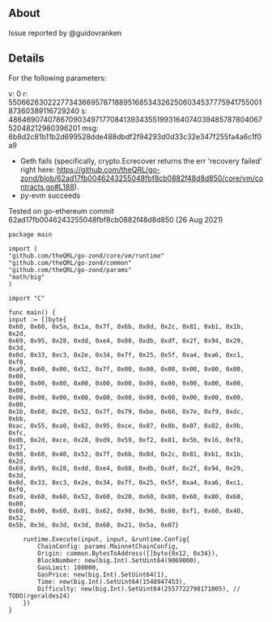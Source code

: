 ## About

Issue reported by @guidovranken

## Details

For the following parameters:

v: 0
r: 55066263022277343669578718895168534326250603453777594175500187360389116729240
s: 48646907407867090349717708413934355199316407403948578780406752048212980396201
msg: 6b8d2c81b11b2d699528dde488dbdf2f94293d0d33c32e347f255fa4a6c1f0a9

- Geth fails (specifically, crypto.Ecrecover returns the err 'recovery failed' right here: https://github.com/theQRL/go-zond/blob/62ad17fb0046243255048fbf8cb0882f48d8d850/core/vm/contracts.go#L188).
- py-evm succeeds

Tested on go-ethereum commit 62ad17fb0046243255048fbf8cb0882f48d8d850 (26 Aug 2021)
```golang
package main

import (
"github.com/theQRL/go-zond/core/vm/runtime"
"github.com/theQRL/go-zond/common"
"github.com/theQRL/go-zond/params"
"math/big"
)

import "C"

func main() {
input := []byte{
0x60, 0x60, 0x5a, 0x1a, 0x7f, 0x6b, 0x8d, 0x2c, 0x81, 0xb1, 0x1b, 0x2d,
0x69, 0x95, 0x28, 0xdd, 0xe4, 0x88, 0xdb, 0xdf, 0x2f, 0x94, 0x29, 0x3d,
0x0d, 0x33, 0xc3, 0x2e, 0x34, 0x7f, 0x25, 0x5f, 0xa4, 0xa6, 0xc1, 0xf0,
0xa9, 0x60, 0x00, 0x52, 0x7f, 0x00, 0x00, 0x00, 0x00, 0x00, 0x00, 0x00,
0x00, 0x00, 0x00, 0x00, 0x00, 0x00, 0x00, 0x00, 0x00, 0x00, 0x00, 0x00,
0x00, 0x00, 0x00, 0x00, 0x00, 0x00, 0x00, 0x00, 0x00, 0x00, 0x00, 0x00,
0x1b, 0x60, 0x20, 0x52, 0x7f, 0x79, 0xbe, 0x66, 0x7e, 0xf9, 0xdc, 0xbb,
0xac, 0x55, 0xa0, 0x62, 0x95, 0xce, 0x87, 0x0b, 0x07, 0x02, 0x9b, 0xfc,
0xdb, 0x2d, 0xce, 0x28, 0xd9, 0x59, 0xf2, 0x81, 0x5b, 0x16, 0xf8, 0x17,
0x98, 0x60, 0x40, 0x52, 0x7f, 0x6b, 0x8d, 0x2c, 0x81, 0xb1, 0x1b, 0x2d,
0x69, 0x95, 0x28, 0xdd, 0xe4, 0x88, 0xdb, 0xdf, 0x2f, 0x94, 0x29, 0x3d,
0x0d, 0x33, 0xc3, 0x2e, 0x34, 0x7f, 0x25, 0x5f, 0xa4, 0xa6, 0xc1, 0xf0,
0xa9, 0x60, 0x60, 0x52, 0x60, 0x20, 0x60, 0x80, 0x60, 0x80, 0x60, 0x00,
0x60, 0x00, 0x60, 0x01, 0x62, 0x98, 0x96, 0x80, 0xf1, 0x60, 0x40, 0x52,
0x5b, 0x36, 0x3d, 0x3d, 0x60, 0x21, 0x5a, 0x07}

    runtime.Execute(input, input, &runtime.Config{
        ChainConfig: params.MainnetChainConfig,
        Origin: common.BytesToAddress([]byte{0x12, 0x34}),
        BlockNumber: new(big.Int).SetUint64(9069000),
        GasLimit: 100000,
        GasPrice: new(big.Int).SetUint64(1),
        Time: new(big.Int).SetUint64(1548947453),
        Difficulty: new(big.Int).SetUint64(2557722798171005), // TODO(rgeraldes24)
    })
}
```